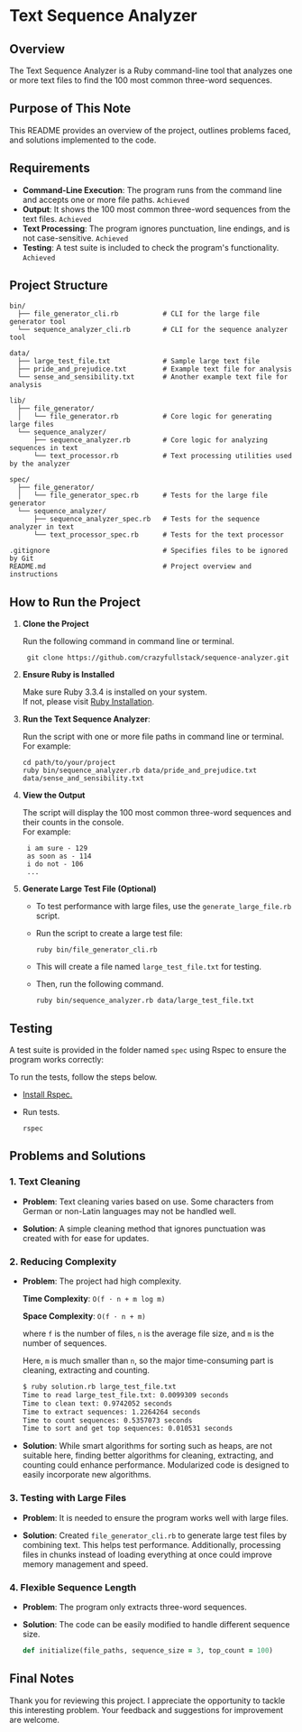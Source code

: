 # Text Sequence Analyzer

## Overview

The Text Sequence Analyzer is a Ruby command-line tool that analyzes one or more text files to find the 100 most common three-word sequences.

## Purpose of This Note

This README provides an overview of the project, outlines problems faced, and solutions implemented to the code.

## Requirements

- **Command-Line Execution**: The program runs from the command line and accepts one or more file paths. `Achieved`
- **Output**: It shows the 100 most common three-word sequences from the text files. `Achieved`
- **Text Processing**: The program ignores punctuation, line endings, and is not case-sensitive. `Achieved`
- **Testing**: A test suite is included to check the program's functionality. `Achieved`

## Project Structure

```plaintext
bin/
  ├── file_generator_cli.rb           # CLI for the large file generator tool
  └── sequence_analyzer_cli.rb        # CLI for the sequence analyzer tool

data/
  ├── large_test_file.txt             # Sample large text file
  ├── pride_and_prejudice.txt         # Example text file for analysis
  └── sense_and_sensibility.txt       # Another example text file for analysis

lib/
  ├── file_generator/
  │   └── file_generator.rb           # Core logic for generating large files
  └── sequence_analyzer/
      ├── sequence_analyzer.rb        # Core logic for analyzing sequences in text
      └── text_processor.rb           # Text processing utilities used by the analyzer

spec/
  ├── file_generator/
  │   └── file_generator_spec.rb      # Tests for the large file generator
  └── sequence_analyzer/
      ├── sequence_analyzer_spec.rb   # Tests for the sequence analyzer in text
      └── text_processor_spec.rb      # Tests for the text processor

.gitignore                            # Specifies files to be ignored by Git
README.md                             # Project overview and instructions

```

## How to Run the Project

1. **Clone the Project**

   Run the following command in command line or terminal.

   ```
    git clone https://github.com/crazyfullstack/sequence-analyzer.git
   ```

1. **Ensure Ruby is Installed**

   Make sure Ruby 3.3.4 is installed on your system.  
   If not, please visit [Ruby Installation](https://www.ruby-lang.org/en/documentation/installation/).

1. **Run the Text Sequence Analyzer**:

   Run the script with one or more file paths in command line or terminal.  
   For example:

   ```
   cd path/to/your/project
   ruby bin/sequence_analyzer.rb data/pride_and_prejudice.txt data/sense_and_sensibility.txt
   ```

1. **View the Output**

   The script will display the 100 most common three-word sequences and their counts in the console.  
   For example:

   ```
    i am sure - 129
    as soon as - 114
    i do not - 106
    ...
   ```

1. **Generate Large Test File (Optional)**

   - To test performance with large files, use the `generate_large_file.rb` script.

   - Run the script to create a large test file:
     ```
     ruby bin/file_generator_cli.rb
     ```
   - This will create a file named `large_test_file.txt` for testing.
   - Then, run the following command.
     ```
     ruby bin/sequence_analyzer.rb data/large_test_file.txt
     ```

## Testing

A test suite is provided in the folder named `spec` using Rspec to ensure the program works correctly:

To run the tests, follow the steps below.

- [Install Rspec.](https://rspec.info/documentation/)

- Run tests.

  ```
  rspec
  ```

## Problems and Solutions

### 1. Text Cleaning

- **Problem**: Text cleaning varies based on use. Some characters from German or non-Latin languages may not be handled well.

- **Solution**: A simple cleaning method that ignores punctuation was created with for ease for updates.

### 2. Reducing Complexity

- **Problem**: The project had high complexity.

  **Time Complexity**: `O(f ⋅ n + m log m)`

  **Space Complexity**: `O(f ⋅ n + m)`

  where `f` is the number of files, `n` is the average file size, and `m` is the number of sequences.

  Here, `m` is much smaller than `n`, so the major time-consuming part is cleaning, extracting and counting.

  ```sh
  $ ruby solution.rb large_test_file.txt
  Time to read large_test_file.txt: 0.0099309 seconds
  Time to clean text: 0.9742052 seconds
  Time to extract sequences: 1.2264264 seconds
  Time to count sequences: 0.5357073 seconds
  Time to sort and get top sequences: 0.010531 seconds
  ```

- **Solution**:
  While smart algorithms for sorting such as heaps, are not suitable here, finding better algorithms for cleaning, extracting, and counting could enhance performance. Modularized code is designed to easily incorporate new algorithms.

### 3. Testing with Large Files

- **Problem**: It is needed to ensure the program works well with large files.

- **Solution**: Created `file_generator_cli.rb` to generate large test files by combining text. This helps test performance. Additionally, processing files in chunks instead of loading everything at once could improve memory management and speed.

### 4. Flexible Sequence Length

- **Problem**: The program only extracts three-word sequences.

- **Solution**: The code can be easily modified to handle different sequence size.

  ```ruby
  def initialize(file_paths, sequence_size = 3, top_count = 100)
  ```

## Final Notes

Thank you for reviewing this project. I appreciate the opportunity to tackle this interesting problem. Your feedback and suggestions for improvement are welcome.
